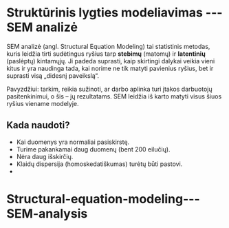 # Struktūrinis lygties modeliavimas --- SEM analizė

SEM analizė (angl. Structural Equation Modeling) tai statistinis metodas, kuris leidžia tirti sudėtingus ryšius tarp **stebimų** (matomų) ir **latentinių** (paslėptų) kintamųjų. Ji padeda suprasti, kaip skirtingi dalykai veikia vieni kitus ir yra naudinga tada, kai norime ne tik matyti pavienius ryšius, bet ir suprasti visą „didesnį paveikslą“.

Pavyzdžiui: tarkim, reikia sužinoti, ar darbo aplinka turi įtakos darbuotojų pasitenkinimui, o šis – jų rezultatams. SEM leidžia iš karto matyti visus šiuos ryšius viename modelyje.

## Kada naudoti?
- Kai duomenys yra normaliai pasiskirstę.
- Turime pakankamai daug duomenų (bent 200 eilučių).
- Nėra daug išskirčių.
- Klaidų dispersija (homoskedatiškumas) turėtų būti pastovi.
- 

# Structural-equation-modeling---SEM-analysis
